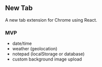 ## New Tab

A new tab extension for Chrome using React.

### MVP

- date/time
- weather (geolocation)
- notepad (localStorage or database)
- custom background image upload
